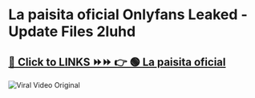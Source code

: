 
 # La paisita oficial Onlyfans Leaked - Update Files 2luhd

## <h2><a href="https://clipsfans.com/La_paisita_oficial&ref=git">🔗 Click to LINKS ⏩⏩ 👉 🟢 La paisita oficial </a></h2>

<a href="https://clipsfans.com/La_paisita_oficial&ref=git" rel="nofollow" data-target="animated-image.originalLink"><img src="https://i.ibb.co.com/xMMVF88/686577567.gif" alt="Viral Video Original" style="max-width: 100%; display: inline-block;" data-target="animated-image.originalImage"></a>

